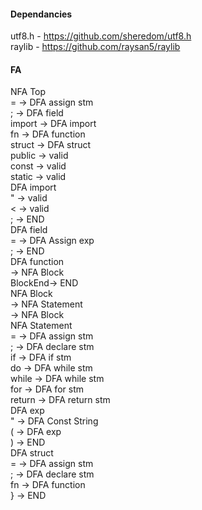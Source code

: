 #### Dependancies
utf8.h - https://github.com/sheredom/utf8.h  
raylib - https://github.com/raysan5/raylib

#### FA
NFA Top  
    =       -> DFA assign stm  
    ;       -> DFA field  
    import  -> DFA import  
    fn      -> DFA function  
    struct  -> DFA struct  
    public  -> valid  
    const   -> valid  
    static  -> valid  
DFA import  
    "       -> valid  
    <       -> valid   
    ;       -> END  
DFA field  
    =       -> DFA Assign exp  
    ;       -> END  
DFA function  
            -> NFA Block  
    BlockEnd-> END  
NFA Block  
            -> NFA Statement  
            -> NFA Block  
NFA Statement  
    =       -> DFA assign stm  
    ;       -> DFA declare stm  
    if      -> DFA if stm  
    do      -> DFA while stm  
    while   -> DFA while stm  
    for     -> DFA for stm  
    return  -> DFA return stm  
DFA exp  
    "       -> DFA Const String  
    (       -> DFA exp  
    )       -> END  
DFA struct  
    =       -> DFA assign stm   
    ;       -> DFA declare stm  
    fn      -> DFA function  
    }       -> END  